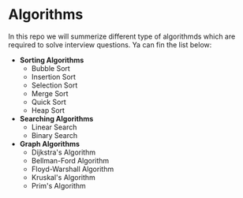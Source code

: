 # Algorithms
In this repo we will summerize different type of algorithmds which are required to solve interview questions. Ya can fin the list below:

- **Sorting Algorithms**
    - Bubble Sort
    - Insertion Sort
    - Selection Sort
    - Merge Sort
    - Quick Sort
    - Heap Sort
- **Searching Algorithms**
    - Linear Search
    - Binary Search
- **Graph Algorithms**
    - Dijkstra's Algorithm
    - Bellman-Ford Algorithm
    - Floyd-Warshall Algorithm
    - Kruskal's Algorithm
    - Prim's Algorithm
